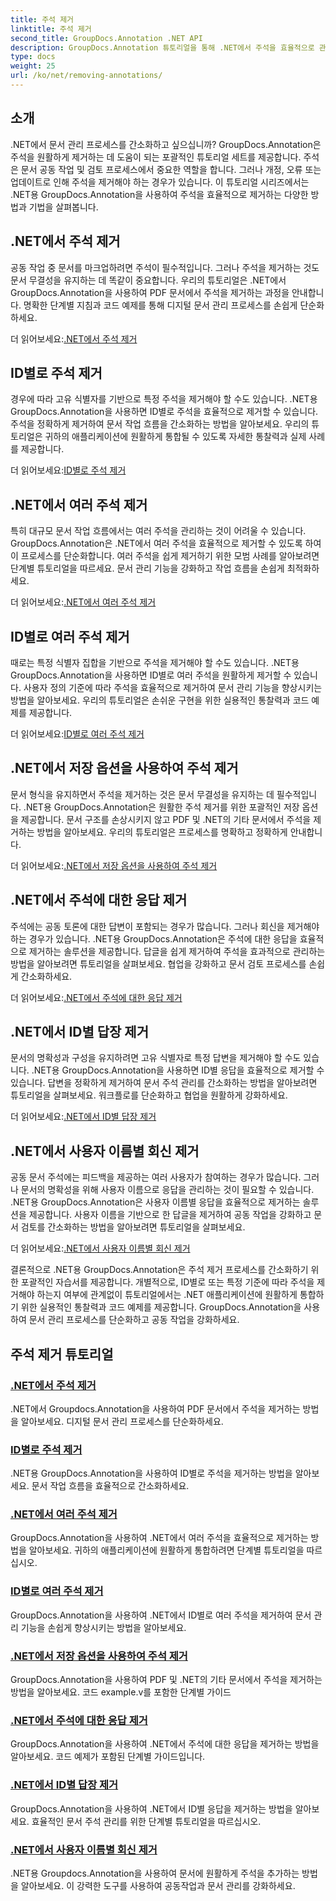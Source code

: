 ```yaml
---
title: 주석 제거
linktitle: 주석 제거
second_title: GroupDocs.Annotation .NET API
description: GroupDocs.Annotation 튜토리얼을 통해 .NET에서 주석을 효율적으로 관리하는 방법을 알아보세요. 문서 작업 흐름을 간소화하고 협업을 원활하게 강화하세요.
type: docs
weight: 25
url: /ko/net/removing-annotations/
---
```

## 소개

.NET에서 문서 관리 프로세스를 간소화하고 싶으십니까? GroupDocs.Annotation은 주석을 원활하게 제거하는 데 도움이 되는 포괄적인 튜토리얼 세트를 제공합니다. 주석은 문서 공동 작업 및 검토 프로세스에서 중요한 역할을 합니다. 그러나 개정, 오류 또는 업데이트로 인해 주석을 제거해야 하는 경우가 있습니다. 이 튜토리얼 시리즈에서는 .NET용 GroupDocs.Annotation을 사용하여 주석을 효율적으로 제거하는 다양한 방법과 기법을 살펴봅니다.

## .NET에서 주석 제거
공동 작업 중 문서를 마크업하려면 주석이 필수적입니다. 그러나 주석을 제거하는 것도 문서 무결성을 유지하는 데 똑같이 중요합니다. 우리의 튜토리얼은 .NET에서 GroupDocs.Annotation을 사용하여 PDF 문서에서 주석을 제거하는 과정을 안내합니다. 명확한 단계별 지침과 코드 예제를 통해 디지털 문서 관리 프로세스를 손쉽게 단순화하세요.

 더 읽어보세요:[.NET에서 주석 제거](./remove-annotations/)

## ID별로 주석 제거
경우에 따라 고유 식별자를 기반으로 특정 주석을 제거해야 할 수도 있습니다. .NET용 GroupDocs.Annotation을 사용하면 ID별로 주석을 효율적으로 제거할 수 있습니다. 주석을 정확하게 제거하여 문서 작업 흐름을 간소화하는 방법을 알아보세요. 우리의 튜토리얼은 귀하의 애플리케이션에 원활하게 통합될 수 있도록 자세한 통찰력과 실제 사례를 제공합니다.

 더 읽어보세요:[ID별로 주석 제거](./remove-annotations-by-id/)

## .NET에서 여러 주석 제거
특히 대규모 문서 작업 흐름에서는 여러 주석을 관리하는 것이 어려울 수 있습니다. GroupDocs.Annotation은 .NET에서 여러 주석을 효율적으로 제거할 수 있도록 하여 이 프로세스를 단순화합니다. 여러 주석을 쉽게 제거하기 위한 모범 사례를 알아보려면 단계별 튜토리얼을 따르세요. 문서 관리 기능을 강화하고 작업 흐름을 손쉽게 최적화하세요.

 더 읽어보세요:[.NET에서 여러 주석 제거](./remove-multiple-annotations/)

## ID별로 여러 주석 제거
때로는 특정 식별자 집합을 기반으로 주석을 제거해야 할 수도 있습니다. .NET용 GroupDocs.Annotation을 사용하면 ID별로 여러 주석을 원활하게 제거할 수 있습니다. 사용자 정의 기준에 따라 주석을 효율적으로 제거하여 문서 관리 기능을 향상시키는 방법을 알아보세요. 우리의 튜토리얼은 손쉬운 구현을 위한 실용적인 통찰력과 코드 예제를 제공합니다.

 더 읽어보세요:[ID별로 여러 주석 제거](./remove-multiple-annotations-by-ids/)

## .NET에서 저장 옵션을 사용하여 주석 제거
문서 형식을 유지하면서 주석을 제거하는 것은 문서 무결성을 유지하는 데 필수적입니다. .NET용 GroupDocs.Annotation은 원활한 주석 제거를 위한 포괄적인 저장 옵션을 제공합니다. 문서 구조를 손상시키지 않고 PDF 및 .NET의 기타 문서에서 주석을 제거하는 방법을 알아보세요. 우리의 튜토리얼은 프로세스를 명확하고 정확하게 안내합니다.

 더 읽어보세요:[.NET에서 저장 옵션을 사용하여 주석 제거](./remove-annotations-using-save-options/)

## .NET에서 주석에 대한 응답 제거
주석에는 공동 토론에 대한 답변이 포함되는 경우가 많습니다. 그러나 회신을 제거해야 하는 경우가 있습니다. .NET용 GroupDocs.Annotation은 주석에 대한 응답을 효율적으로 제거하는 솔루션을 제공합니다. 답글을 쉽게 제거하여 주석을 효과적으로 관리하는 방법을 알아보려면 튜토리얼을 살펴보세요. 협업을 강화하고 문서 검토 프로세스를 손쉽게 간소화하세요.

 더 읽어보세요:[.NET에서 주석에 대한 응답 제거](./remove-replies-to-annotations/)

## .NET에서 ID별 답장 제거
문서의 명확성과 구성을 유지하려면 고유 식별자로 특정 답변을 제거해야 할 수도 있습니다. .NET용 GroupDocs.Annotation을 사용하면 ID별 응답을 효율적으로 제거할 수 있습니다. 답변을 정확하게 제거하여 문서 주석 관리를 간소화하는 방법을 알아보려면 튜토리얼을 살펴보세요. 워크플로를 단순화하고 협업을 원활하게 강화하세요.

 더 읽어보세요:[.NET에서 ID별 답장 제거](./remove-replies-by-id/)

## .NET에서 사용자 이름별 회신 제거
공동 문서 주석에는 피드백을 제공하는 여러 사용자가 참여하는 경우가 많습니다. 그러나 문서의 명확성을 위해 사용자 이름으로 응답을 관리하는 것이 필요할 수 있습니다. .NET용 GroupDocs.Annotation은 사용자 이름별 응답을 효율적으로 제거하는 솔루션을 제공합니다. 사용자 이름을 기반으로 한 답글을 제거하여 공동 작업을 강화하고 문서 검토를 간소화하는 방법을 알아보려면 튜토리얼을 살펴보세요.

 더 읽어보세요:[.NET에서 사용자 이름별 회신 제거](./remove-replies-by-username/)

결론적으로 .NET용 GroupDocs.Annotation은 주석 제거 프로세스를 간소화하기 위한 포괄적인 자습서를 제공합니다. 개별적으로, ID별로 또는 특정 기준에 따라 주석을 제거해야 하는지 여부에 관계없이 튜토리얼에서는 .NET 애플리케이션에 원활하게 통합하기 위한 실용적인 통찰력과 코드 예제를 제공합니다. GroupDocs.Annotation을 사용하여 문서 관리 프로세스를 단순화하고 공동 작업을 강화하세요.
## 주석 제거 튜토리얼
### [.NET에서 주석 제거](./remove-annotations/)
.NET에서 Groupdocs.Annotation을 사용하여 PDF 문서에서 주석을 제거하는 방법을 알아보세요. 디지털 문서 관리 프로세스를 단순화하세요.
### [ID별로 주석 제거](./remove-annotations-by-id/)
.NET용 GroupDocs.Annotation을 사용하여 ID별로 주석을 제거하는 방법을 알아보세요. 문서 작업 흐름을 효율적으로 간소화하세요.
### [.NET에서 여러 주석 제거](./remove-multiple-annotations/)
GroupDocs.Annotation을 사용하여 .NET에서 여러 주석을 효율적으로 제거하는 방법을 알아보세요. 귀하의 애플리케이션에 원활하게 통합하려면 단계별 튜토리얼을 따르십시오.
### [ID별로 여러 주석 제거](./remove-multiple-annotations-by-ids/)
GroupDocs.Annotation을 사용하여 .NET에서 ID별로 여러 주석을 제거하여 문서 관리 기능을 손쉽게 향상시키는 방법을 알아보세요.
### [.NET에서 저장 옵션을 사용하여 주석 제거](./remove-annotations-using-save-options/)
GroupDocs.Annotation을 사용하여 PDF 및 .NET의 기타 문서에서 주석을 제거하는 방법을 알아보세요. 코드 example.v를 포함한 단계별 가이드
### [.NET에서 주석에 대한 응답 제거](./remove-replies-to-annotations/)
GroupDocs.Annotation을 사용하여 .NET에서 주석에 대한 응답을 제거하는 방법을 알아보세요. 코드 예제가 포함된 단계별 가이드입니다.
### [.NET에서 ID별 답장 제거](./remove-replies-by-id/)
GroupDocs.Annotation을 사용하여 .NET에서 ID별 응답을 제거하는 방법을 알아보세요. 효율적인 문서 주석 관리를 위한 단계별 튜토리얼을 따르십시오.
### [.NET에서 사용자 이름별 회신 제거](./remove-replies-by-username/)
.NET용 Groupdocs.Annotation을 사용하여 문서에 원활하게 주석을 추가하는 방법을 알아보세요. 이 강력한 도구를 사용하여 공동작업과 문서 관리를 강화하세요.